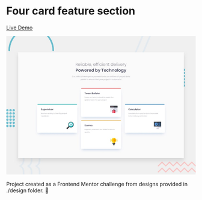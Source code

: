 # Four card feature section

[Live Demo](https://predeyo.github.io/four-card-feature-section/)

![Design preview for the Four card feature section coding challenge](./design/desktop-preview.jpg)

Project created as a Frontend Mentor challenge from designs provided in ./design folder. 🚀
